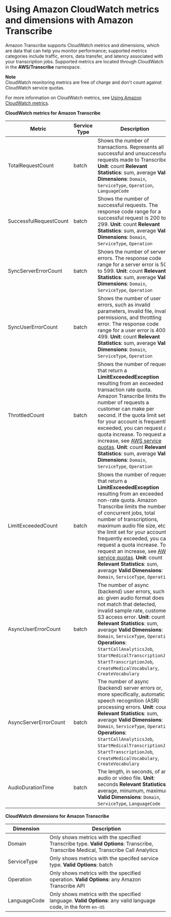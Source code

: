 # Using Amazon CloudWatch metrics and dimensions with Amazon Transcribe<a name="monitoring-cwmetrics"></a>

Amazon Transcribe supports CloudWatch metrics and dimensions, which are data that can help you monitor performance; supported metrics categories include traffic, errors, data transfer, and latency associated with your transcription jobs\. Supported metrics are located through CloudWatch in the **AWS/Transcribe** namespace\.

**Note**  
CloudWatch monitoring metrics are free of charge and don't count against CloudWatch service quotas\.

For more information on CloudWatch metrics, see [Using Amazon CloudWatch metrics](https://docs.aws.amazon.com/AmazonCloudWatch/latest/monitoring/working_with_metrics.html)\.


**CloudWatch metrics for Amazon Transcribe**  

| Metric | Service Type | Description | 
| --- | --- | --- | 
| TotalRequestCount | batch |  Shows the number of transactions\. Represents all successful and unsuccessful requests made to Transcribe\. **Unit**: count **Relevant Statistics**: sum, average **Valid Dimensions**: `Domain`, `ServiceType`, `Operation`, `LanguageCode`  | 
| SuccessfulRequestCount | batch |  Shows the number of successful requests\. The response code range for a successful request is 200 to 299\. **Unit**: count **Relevant Statistics**: sum, average **Valid Dimensions**: `Domain`, `ServiceType`, `Operation`  | 
| SyncServerErrorCount | batch |  Shows the number of servers errors\. The response code range for a server error is 500 to 599\. **Unit**: count **Relevant Statistics**: sum, average **Valid Dimensions**: `Domain`, `ServiceType`, `Operation`  | 
| SyncUserErrorCount | batch |  Shows the number of user errors, such as invalid parameters, invalid file, invalid permissions, and throttling error\. The response code range for a user error is 400 to 499\.  **Unit**: count **Relevant Statistics**: sum, average **Valid Dimensions**: `Domain`, `ServiceType`, `Operation`  | 
| ThrottledCount | batch |  Shows the number of requests that return a **LimitExceededException** resulting from an exceeded transaction rate quota\. Amazon Transcribe limits the number of requests a customer can make per second\. If the quota limit set for your account is frequently exceeded, you can request a quota increase\. To request an increase, see [AWS service quotas](https://docs.aws.amazon.com/general/latest/gr/aws_service_limits.html)\. **Unit**: count **Relevant Statistics**: sum, average **Valid Dimensions**: `Domain`, `ServiceType`, `Operation`  | 
| LimitExceededCount | batch |  Shows the number of requests that return a **LimitExceededException** resulting from an exceeded non\-rate quota\. Amazon Transcribe limits the number of concurrent jobs, total number of transcriptions, maximum audio file size, etc\. If the limit set for your account is frequently exceeded, you can request a quota increase\. To request an increase, see [AWS service quotas](https://docs.aws.amazon.com/general/latest/gr/aws_service_limits.html)\. **Unit**: count **Relevant Statistics**: sum, average **Valid Dimensions**: `Domain`, `ServiceType`, `Operation`  | 
| AsyncUserErrorCount | batch |  The number of async \(backend\) user errors, such as: given audio format does not match that detected, invalid sample rate, customer S3 access error\. **Unit**: count **Relevant Statistics**: sum, average **Valid Dimensions**: `Domain`, `ServiceType`, `Operation` **Operations**: `StartCallAnalyticsJob`, `StartMedicalTranscriptionJob`, `StartTranscriptionJob`, `CreateMedicalVocabulary`, `CreateVocabulary`  | 
| AsyncServerErrorCount | batch |  The number of async \(backend\) server errors or, more specifically, automatic speech recognition \(ASR\) processing errors\.  **Unit**: count **Relevant Statistics**: sum, average **Valid Dimensions**: `Domain`, `ServiceType`, `Operation` **Operations**: `StartCallAnalyticsJob`, `StartMedicalTranscriptionJob`, `StartTranscriptionJob`, `CreateMedicalVocabulary`, `CreateVocabulary`  | 
| AudioDurationTime | batch |  The length, in seconds, of an audio or video file\. **Unit**: seconds **Relevant Statistics**: average, minumum, maximum **Valid Dimensions**: `Domain`, `ServiceType`, `LanguageCode`  | 


**CloudWatch dimensions for Amazon Transcribe**  

| Dimension | Description | 
| --- | --- | 
| Domain |  Only shows metrics with the specified Transcribe type\. **Valid Options**: Transcribe, Transcribe Medical, Transcribe Call Analytics  | 
| ServiceType |  Only shows metrics with the specifed service type\. **Valid Options**: batch  | 
| Operation |  Only shows metrics with the specified operation\. **Valid Options**: any Amazon Transcribe API  | 
| LanguageCode |  Only shows metrics with the specified language\. **Valid Options**: any valid language code, in the form `en-US`  | 